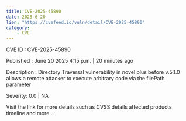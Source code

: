 ```yaml
---
title: CVE-2025-45890
date: 2025-6-20
lien: "https://cvefeed.io/vuln/detail/CVE-2025-45890"
category:
    - CVE
---
```


CVE ID : CVE-2025-45890

Published :  June 20
2025
4:15 p.m. | 20 minutes ago

Description : Directory Traversal vulnerability in novel plus before v.5.1.0 allows a remote attacker to execute arbitrary code via the filePath parameter

Severity: 0.0 | NA

Visit the link for more details
such as CVSS details
affected products
timeline
and more...
